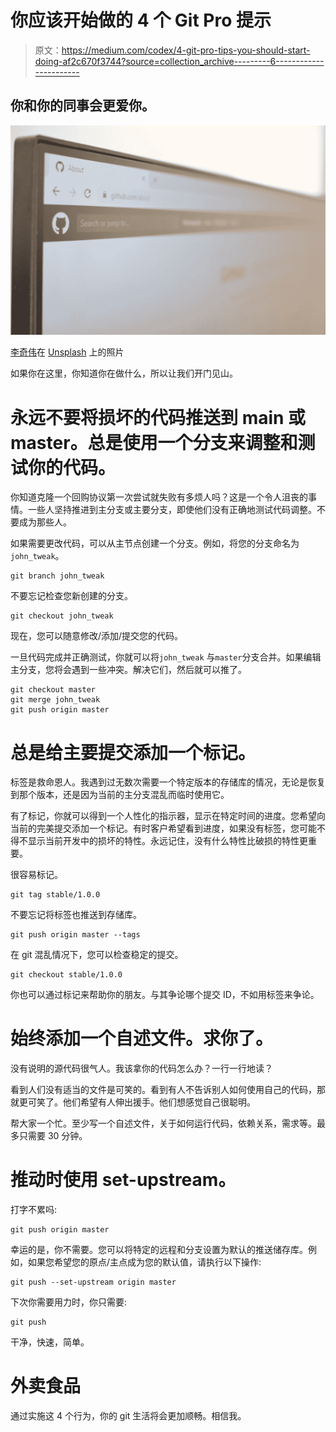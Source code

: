 # 你应该开始做的 4 个 Git Pro 提示

> 原文：<https://medium.com/codex/4-git-pro-tips-you-should-start-doing-af2c670f3744?source=collection_archive---------6----------------------->

## 你和你的同事会更爱你。

![](img/4b9bb562beb03b1d4defd147579fd191.png)

[李奇伟](https://unsplash.com/@richygreat?utm_source=medium&utm_medium=referral)在 [Unsplash](https://unsplash.com?utm_source=medium&utm_medium=referral) 上的照片

如果你在这里，你知道你在做什么，所以让我们开门见山。

# 永远不要将损坏的代码推送到 main 或 master。总是使用一个分支来调整和测试你的代码。

你知道克隆一个回购协议第一次尝试就失败有多烦人吗？这是一个令人沮丧的事情。一些人坚持推进到主分支或主要分支，即使他们没有正确地测试代码调整。不要成为那些人。

如果需要更改代码，可以从主节点创建一个分支。例如，将您的分支命名为`john_tweak`。

```
git branch john_tweak
```

不要忘记检查您新创建的分支。

```
git checkout john_tweak
```

现在，您可以随意修改/添加/提交您的代码。

一旦代码完成并正确测试，你就可以将`john_tweak` 与`master`分支合并。如果编辑主分支，您将会遇到一些冲突。解决它们，然后就可以推了。

```
git checkout master
git merge john_tweak
git push origin master
```

# 总是给主要提交添加一个标记。

标签是救命恩人。我遇到过无数次需要一个特定版本的存储库的情况，无论是恢复到那个版本，还是因为当前的主分支混乱而临时使用它。

有了标记，你就可以得到一个人性化的指示器，显示在特定时间的进度。您希望向当前的完美提交添加一个标记。有时客户希望看到进度，如果没有标签，您可能不得不显示当前开发中的损坏的特性。永远记住，没有什么特性比破损的特性更重要。

很容易标记。

```
git tag stable/1.0.0
```

不要忘记将标签也推送到存储库。

```
git push origin master --tags
```

在 git 混乱情况下，您可以检查稳定的提交。

```
git checkout stable/1.0.0
```

你也可以通过标记来帮助你的朋友。与其争论哪个提交 ID，不如用标签来争论。

# 始终添加一个自述文件。求你了。

没有说明的源代码很气人。我该拿你的代码怎么办？一行一行地读？

看到人们没有适当的文件是可笑的。看到有人不告诉别人如何使用自己的代码，那就更可笑了。他们希望有人伸出援手。他们想感觉自己很聪明。

帮大家一个忙。至少写一个自述文件，关于如何运行代码，依赖关系，需求等。最多只需要 30 分钟。

# 推动时使用 set-upstream。

打字不累吗:

```
git push origin master
```

幸运的是，你不需要。您可以将特定的远程和分支设置为默认的推送储存库。例如，如果您希望您的原点/主点成为您的默认值，请执行以下操作:

```
git push --set-upstream origin master
```

下次你需要用力时，你只需要:

```
git push
```

干净，快速，简单。

# 外卖食品

通过实施这 4 个行为，你的 git 生活将会更加顺畅。相信我。